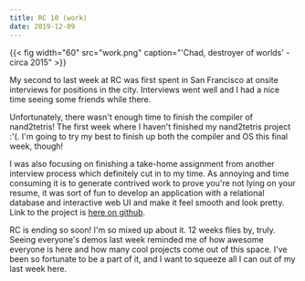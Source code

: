 ```yaml
---
title: RC 10 (work)
date: 2019-12-09
---
```


{{< fig width="60" src="work.png" caption="'Chad, destroyer of worlds' - circa 2015" >}}

My second to last week at RC was first spent in San Francisco at onsite interviews for positions in the city. Interviews went well and I had a nice time seeing some friends while there.

Unfortunately, there wasn't enough time to finish the compiler of nand2tetris! The first week where I haven't finished my nand2tetris project :'(. I'm going to try my best to finish up both the compiler and OS this final week, though!

I was also focusing on finishing a take-home assignment from another interview process which definitely cut in to my time. As annoying and time consuming it is to generate contrived work to prove you're not lying on your resume, it was sort of fun to develop an application with a relational database and interactive web UI and make it feel smooth and look pretty. Link to the project is [here on github](https://github.com/robinovitch61/impossible_app).

RC is ending so soon! I'm so mixed up about it. 12 weeks flies by, truly. Seeing everyone's demos last week reminded me of how awesome everyone is here and how many cool projects come out of this space. I've been so fortunate to be a part of it, and I want to squeeze all I can out of my last week here.
